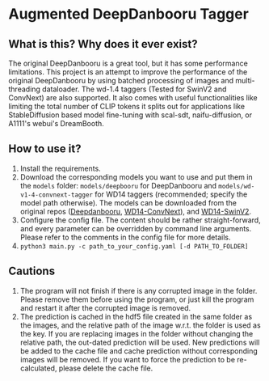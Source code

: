 # Augmented DeepDanbooru Tagger

## What is this? Why does it ever exist?

The original DeepDanbooru is a great tool, but it has some performance limitations. This project is an attempt to improve the performance of the original DeepDanbooru by using batched processing of images and multi-threading dataloader. The wd-1.4 taggers (Tested for SwinV2 and ConvNext) are also supported. It also comes with useful functionalities like limiting the total number of CLIP tokens it splits out for applications like StableDiffusion based model fine-tuning with scal-sdt, naifu-diffusion, or A1111's webui's DreamBooth.

## How to use it?

1. Install the requirements.
2. Download the corresponding models you want to use and put them in the `models` folder: `models/deepbooru` for DeepDanbooru and `models/wd-v1-4-convnext-tagger` for WD14 taggers (recommended; specify the model path otherwise). The models can be downloaded from the original repos ([Deepdanbooru](https://github.com/KichangKim/DeepDanbooru/releases), [WD14-ConvNext](https://huggingface.co/SmilingWolf/wd-v1-4-convnext-tagger)), and [WD14-SwinV2](https://huggingface.co/SmilingWolf/wd-v1-4-swinv2-tagger-v2).
3. Configure the config file. The content should be rather straight-forward, and every parameter can be overridden by command line arguments. Please refer to the comments in the config file for more details.
4. `python3 main.py -c path_to_your_config.yaml [-d PATH_TO_FOLDER]`

## Cautions

1. The program will not finish if there is any corrupted image in the folder. Please remove them before using the program, or just kill the program and restart it after the corrupted image is removed.
2. The prediction is cached in the hdf5 file created in the same folder as the images, and the relative path of the image w.r.t. the folder is used as the key. If you are replacing images in the folder without changing the relative path, the out-dated prediction will be used. New predictions will be added to the cache file and cache prediction without corresponding images will be removed. If you want to force the prediction to be re-calculated, please delete the cache file.
